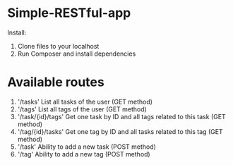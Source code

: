 # Simple-RESTful-app

Install: 

1. Clone files to your localhost
2. Run Composer and install dependencies

# Available routes

1. '/tasks' List all tasks of the user (GET method)
2. '/tags' List all tags of the user (GET method)
3. '/task/{id}/tags' Get one task by ID and all tags related to this task (GET method)
4. '/tag/{id}/tasks' Get one tag by ID and all tasks related to this tag (GET method)
5. '/task' Ability to add a new task (POST method)
6. '/tag' Ability to add a new tag (POST method)
